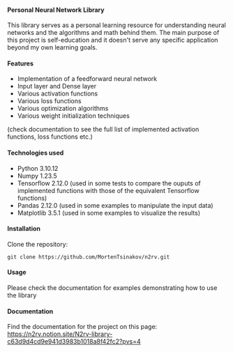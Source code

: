 #### Personal Neural Network Library

This library serves as a personal learning resource for understanding neural networks and the algorithms and math behind them. The main purpose of this project is self-education and it doesn't serve any specific application beyond my own learning goals.

#### Features

- Implementation of a feedforward neural network
- Input layer and Dense layer
- Various activation functions
- Various loss functions
- Various optimization algorithms
- Various weight initialization techniques

(check documentation to see the full list of implemented activation functions, loss functions etc.)

#### Technologies used

- Python 3.10.12
- Numpy 1.23.5
- Tensorflow 2.12.0 (used in some tests to compare the ouputs of implemented functions with those of the equivalent Tensorflow functions)
- Pandas 2.12.0 (used in some examples to manipulate the input data)
- Matplotlib 3.5.1 (used in some examples to visualize the results)

#### Installation

Clone the repository:
```
git clone https://github.com/MortenTsinakov/n2rv.git
```

#### Usage

Please check the documentation for examples demonstrating how to use the library

#### Documentation

Find the documentation for the project on this page: <br>
https://n2rv.notion.site/N2rv-library-c63d9d4cd9e941d3983b1018a8f42fc2?pvs=4
